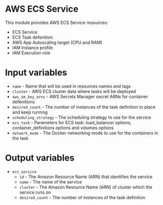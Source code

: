 # AWS ECS Service

This module provides AWS ECS Service resources:
- ECS Service
- ECS Task defenition
- AWS App Autoscaling target (CPU and RAM)
- IAM Instance profile
- IAM Execution role

# Input variables
- `name` - Name that will be used in resources names and tags
- `cluster` - AWS ECS cluster data where tasks will be deployed
- `aws_sm_key_arns` - AWS Secrets Manager secret ARNs for container defenitions
- `desired_count` - The number of instances of the task definition to place and keep running
- `scheduling_strategy` - The scheduling strategy to use for the service
- `ecs_task` - Parameters for ECS task: load_balancer options, container_definitions options and volumes options
- `network_mode` - The Docker networking mode to use for the containers in the task

# Output variables
- `ecs_service`
    - `id` - The Amazon Resource Name (ARN) that identifies the service
    - `name` - The name of the service
    - `cluster` - The Amazon Resource Name (ARN) of cluster which the service runs on
    - `desired_count` - The number of instances of the task definition
